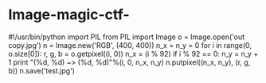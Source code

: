 # Image-magic-ctf-
#!/usr/bin/python import PIL from PIL import Image  o = Image.open('out copy.jpg') n = Image.new('RGB', (400, 400)) n_x = n_y = 0  for i in range(0, o.size[0]):     r, g, b = o.getpixel((i, 0))     n_x = (i % 92)          if i % 92 == 0:         n_y = n_y + 1      print "(%d, %d) ~> (%d, %d)"%(i, 0, n_x, n_y)          n.putpixel((n_x, n_y), (r, g, b))     n.save('test.jpg')
